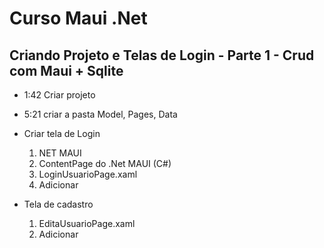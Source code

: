 # Curso Maui .Net 

## Criando Projeto e Telas de Login - Parte 1 - Crud com Maui + Sqlite

* 1:42 Criar projeto
  
* 5:21 criar a pasta Model, Pages, Data
  
* Criar tela de Login
	1. NET MAUI
	2. ContentPage do .Net MAUI (C#)
	3. LoginUsuarioPage.xaml
	4. Adicionar

* Tela de cadastro
	1. EditaUsuarioPage.xaml
	2. Adicionar